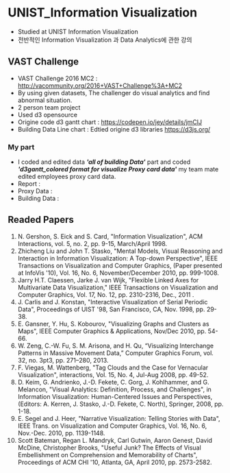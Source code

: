 # UNIST_Information Visualization

- Studied at UNIST Information Visualization
- 전반적인 Information Visualization 과 Data Analytics에 관한 강의

## VAST Challenge

- VAST Challenge 2016 MC2 : <http://vacommunity.org/2016+VAST+Challenge%3A+MC2>
- By using given datasets, The challenger do visual analytics and find abnormal situation.
- 2 person team project
- Used d3 opensource
- Origine code d3 gantt chart : <https://codepen.io/jey/details/jmClJ>
- Building Data Line chart : Edtied origine d3 libraries <https://d3js.org/>

### My part

- I coded and edited data **_'all of building Data'_** part and coded **_'d3gantt_colored format for visualize Proxy card data'_** my team mate edited employees proxy card data.
- Report :
- Proxy Data :
- Building Data :

## Readed Papers

1. N. Gershon, S. Eick and S. Card, "Information Visualization", ACM Interactions, vol. 5, no. 2, pp. 9-15, March/April 1998.
2. Zhicheng Liu and John T. Stasko, "Mental Models, Visual Reasoning and Interaction in Information Visualization: A Top-down Perspective", IEEE Transactions on Visualization and Computer Graphics, (Paper presented at InfoVis '10), Vol. 16, No. 6, November/December 2010, pp. 999-1008.
3. Jarry H.T. Claessen, Jarke J. van Wijk, "Flexible Linked Axes for Multivariate Data Visualization," IEEE Transactions on Visualization and Computer Graphics, Vol. 17, No. 12, pp. 2310-2316, Dec., 2011 .
4. J. Carlis and J. Konstan, "Interactive Visualization of Serial Periodic Data", Proceedings of UIST '98, San Francisco, CA, Nov. 1998, pp. 29-38.
5. E. Gansner, Y. Hu, S. Kobourov, "Visualizing Graphs and Clusters as Maps", IEEE Computer Graphics & Applications, Nov/Dec 2010, pp. 54-66.
6. W. Zeng, C.-W. Fu, S. M. Arisona, and H. Qu, “Visualizing Interchange Patterns in Massive Movement Data,” Computer Graphics Forum, vol. 32, no. 3pt3, pp. 271–280, 2013.
7. F. Viegas, M. Wattenberg, "Tag Clouds and the Case for Vernacular Visualization", interactions, Vol. 15, No. 4, Jul-Aug 2008, pp. 49-52.
8. D. Keim, G. Andrienko, J.-D. Fekete, C. Gorg, J. Kohlhammer, and G. Melancon, "Visual Analytics: Definition, Process, and Challenges", in Information Visualization: Human-Centered Issues and Perspectives, (Editors: A. Kerren, J. Stasko, J.-D. Fekete, C. North), Springer, 2008, pp. 1-18.
9. E. Segel and J. Heer, "Narrative Visualization: Telling Stories with Data", IEEE Trans. on Visualization and Computer Graphics, Vol. 16, No. 6, Nov.-Dec. 2010, pp. 1139-1148.
10. Scott Bateman, Regan L. Mandryk, Carl Gutwin, Aaron Genest, David McDine, Christopher Brooks, "Useful Junk? The Effects of Visual Embellishment on Comprehension and Memorability of Charts", Proceedings of ACM CHI '10, Atlanta, GA, April 2010, pp. 2573-2582.
